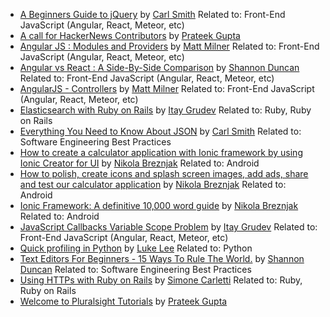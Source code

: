 
- [A Beginners Guide to jQuery](http://tutorials.pluralsight.com/review/a-beginners-guide-to-jquery) by [Carl Smith](http://tutorials.pluralsight.com/user/carlsmith) Related to: Front-End JavaScript (Angular, React, Meteor, etc)
- [A call for HackerNews Contributors](http://tutorials.pluralsight.com/review/a-call-for-hackernews-contributors) by [Prateek Gupta](http://tutorials.pluralsight.com/user/prtkgpt) 
- [Angular JS : Modules and Providers](http://tutorials.pluralsight.com/review/angular-js-modules-and-providers) by [Matt Milner](http://tutorials.pluralsight.com/user/mnmilner) Related to: Front-End JavaScript (Angular, React, Meteor, etc)
- [Angular vs React : A Side-By-Side Comparison](http://tutorials.pluralsight.com/review/angular-vs-react-a-side-by-side-comparison) by [Shannon Duncan](http://tutorials.pluralsight.com/user/shadowcodex) Related to: Front-End JavaScript (Angular, React, Meteor, etc)
- [AngularJS - Controllers](http://tutorials.pluralsight.com/review/angularjs-controllers) by [Matt Milner](http://tutorials.pluralsight.com/user/mnmilner) Related to: Front-End JavaScript (Angular, React, Meteor, etc)
- [Elasticsearch with Ruby on Rails](http://tutorials.pluralsight.com/review/elasticsearch-with-ruby-on-rails) by [Itay Grudev](http://tutorials.pluralsight.com/user/itay-grudev) Related to: Ruby, Ruby on Rails
- [Everything You Need to Know About JSON](http://tutorials.pluralsight.com/review/everything-you-need-to-know-about-json) by [Carl Smith](http://tutorials.pluralsight.com/user/carlsmith) Related to: Software Engineering Best Practices
- [How to create a calculator application with Ionic framework by using Ionic Creator for UI](http://tutorials.pluralsight.com/review/how-to-create-a-calculator-application-with-ionic-framework-by-using-ionic-creator-for-ui) by [Nikola Breznjak](http://tutorials.pluralsight.com/user/Hitman666) Related to: Android
- [How to polish, create icons and splash screen images, add ads, share and test our calculator application](http://tutorials.pluralsight.com/review/how-to-polish-create-icons-and-splash-screen-images-add-ads-share-and-test-our-calculator-application) by [Nikola Breznjak](http://tutorials.pluralsight.com/user/Hitman666) Related to: Android
- [Ionic Framework: A definitive 10,000 word guide](http://tutorials.pluralsight.com/review/ionic-framework-a-definitive-10-000-word-guide) by [Nikola Breznjak](http://tutorials.pluralsight.com/user/Hitman666) Related to: Android
- [JavaScript Callbacks Variable Scope Problem](http://tutorials.pluralsight.com/review/javascript-callbacks-variable-scope-problem) by [Itay Grudev](http://tutorials.pluralsight.com/user/itay-grudev) Related to: Front-End JavaScript (Angular, React, Meteor, etc)
- [Quick profiling in Python](http://tutorials.pluralsight.com/review/quick-profiling-in-python) by [Luke Lee](http://tutorials.pluralsight.com/user/durden) Related to: Python
- [Text Editors For Beginners - 15 Ways To Rule The World.](http://tutorials.pluralsight.com/review/text-editors-for-beginners-15-ways-to-rule-the-world) by [Shannon Duncan](http://tutorials.pluralsight.com/user/shadowcodex) Related to: Software Engineering Best Practices
- [Using HTTPs with Ruby on Rails](http://tutorials.pluralsight.com/review/using-https-with-ruby-on-rails) by [Simone Carletti](http://tutorials.pluralsight.com/user/weppos) Related to: Ruby, Ruby on Rails
- [Welcome to Pluralsight Tutorials](http://tutorials.pluralsight.com/review/welcome-to-pluralsight-tutorials) by [Prateek Gupta](http://tutorials.pluralsight.com/user/prtkgpt) 